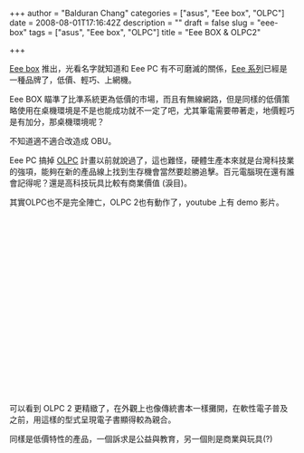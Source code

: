 +++
author = "Balduran Chang"
categories = ["asus", "Eee box", "OLPC"]
date = 2008-08-01T17:16:42Z
description = ""
draft = false
slug = "eee-box"
tags = ["asus", "Eee box", "OLPC"]
title = "Eee BOX & OLPC2"

+++


[Eee box](http://tw.asus.com/news_show.aspx?id=12295) 推出，光看名字就知道和 Eee PC 有不可磨滅的關係，[Eee 系列](http://tw.asus.com/products.aspx?l1=24)已經是一種品牌了，低價、輕巧、上網機。

Eee BOX 瞄準了比準系統更為低價的市場，而且有無線網路，但是同樣的低價策略使用在桌機環境是不是也能成功就不一定了吧，尤其筆電需要帶著走，地價輕巧是有加分，那桌機環境呢？

不知道適不適合改造成 OBU。

Eee PC 搞掉 [OLPC](http://zh.wikipedia.org/wiki/OLPC) 計畫以前就說過了，這也難怪，硬體生產本來就是台灣科技業的強項，能夠在新的產品線上找到生存機會當然要趁勝追擊。百元電腦現在還有誰會記得呢？還是高科技玩具比較有商業價值 (淚目)。

其實OLPC也不是完全陣亡，OLPC 2也有動作了，youtube 上有 demo 影片。  
<object height="344" width="425"><param name="movie" value="http://www.youtube.com/v/5nEAIuFMTW4&hl=zh_TW&fs=1"></param><param name="allowFullScreen" value="true"></param><embed allowfullscreen="true" height="344" src="http://www.youtube.com/v/5nEAIuFMTW4&hl=zh_TW&fs=1" type="application/x-shockwave-flash" width="425"></embed></object>  
 可以看到 OLPC 2 更精緻了，在外觀上也像傳統書本一樣攤開，在軟性電子普及之前，用這樣的型式呈現電子書顯得較為親合。

同樣是低價特性的產品，一個訴求是公益與教育，另一個則是商業與玩具(?)

